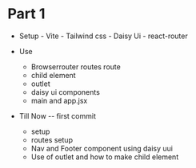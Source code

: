 # Part 1

- Setup 
       - Vite 
       - Tailwind css 
       - Daisy Ui
       - react-router

- Use 
     - Browserrouter routes route 
     - child element
     - outlet 
     - daisy ui components 
     - main and app.jsx

- Till Now -- first commit 
  - setup 
  - routes setup 
  - Nav and Footer component using daisy uui
  - Use of outlet and how to make child element